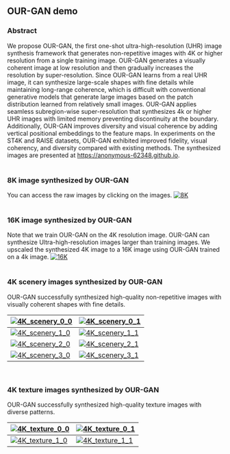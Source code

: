 ## OUR-GAN demo

### Abstract
We propose OUR-GAN, the first one-shot ultra-high-resolution (UHR) image synthesis framework that generates non-repetitive images with 4K or higher resolution from a single training image. OUR-GAN generates a visually coherent image at low resolution and then gradually increases the resolution by super-resolution. Since OUR-GAN learns from a real UHR image, it can synthesize large-scale shapes with fine details while maintaining long-range coherence, which is difficult with conventional generative models that generate large images based on the patch distribution learned from relatively small images. OUR-GAN applies seamless subregion-wise super-resolution that synthesizes 4k or higher UHR images with limited memory preventing discontinuity at the boundary. Additionally, OUR-GAN improves diversity and visual coherence by adding vertical positional embeddings to the feature maps. In experiments on the ST4K and RAISE datasets, OUR-GAN exhibited improved fidelity, visual coherency, and diversity compared with existing methods. The synthesized images are presented at https://anonymous-62348.github.io.
<br>
<br>

### 8K image synthesized by OUR-GAN
You can access the raw images by clicking on the images. 
[![8K](/assets/images/8k_stonehenge.jpg)](/assets/images/8k_stonehenge.jpg)
<br>
<br>

### 16K image synthesized by OUR-GAN
Note that we train OUR-GAN on the 4K resolution image.
OUR-GAN can synthesize Ultra-high-resolution images larger than training images.
We upscaled the synthesized 4K image to a 16K image using OUR-GAN trained on a 4k image.
[![16K](/assets/images/16k_stonehenge.jpg)](/assets/images/16k_stonehenge.jpg)
<br>
<br>

### 4K scenery images synthesized by OUR-GAN
OUR-GAN successfully synthesized high-quality non-repetitive images with visually coherent shapes with fine details.

| [![4K_scenery_0_0](/assets/images/4K/11000_0.png)](/assets/images/4K/11000_0.png) | [![4K_scenery_0_1](/assets/images/4K/11000_17.png)](/assets/images/4K/11000_17.png) |
|---|---|
| [![4K_scenery_1_0](/assets/images/4K/11015_17.png)](/assets/images/4K/11015_17.png) | [![4K_scenery_1_1](/assets/images/4K/11015_28.png)](/assets/images/4K/11015_28.png) |
| [![4K_scenery_2_0](/assets/images/4K/11021_0.png)](/assets/images/4K/11021_0.png) | [![4K_scenery_2_1](/assets/images/4K/11021_18.png)](/assets/images/4K/11021_18.png) |
| [![4K_scenery_3_0](/assets/images/4K/11013_44.png)](/assets/images/4K/11013_44.png) | [![4K_scenery_3_1](/assets/images/4K/11013_46.png)](/assets/images/4K/11013_46.png) |

<br>

### 4K texture images synthesized by OUR-GAN
OUR-GAN successfully synthesized high-quality texture images with diverse patterns.

| [![4K_texture_0_0](/assets/images/4K/21000_52.png)](/assets/images/4K/21000_52.png) | [![4K_texture_0_1](/assets/images/4K/21000_66.png)](/assets/images/4K/21000_66.png) |
|---|---|
| [![4K_texture_1_0](/assets/images/4K/21022_52.png)](/assets/images/4K/21022_52.png) | [![4K_texture_1_1](/assets/images/4K/21022_83.png)](/assets/images/4K/21022_83.png) |

<!-- You can use the [editor on GitHub](https://github.com/anonymous-62348/anonymous-62348.github.io/edit/main/README.md) to maintain and preview the content for your website in Markdown files.

Whenever you commit to this repository, GitHub Pages will run [Jekyll](https://jekyllrb.com/) to rebuild the pages in your site, from the content in your Markdown files.

### Markdown

Markdown is a lightweight and easy-to-use syntax for styling your writing. It includes conventions for

```markdown
Syntax highlighted code block

# Header 1
## Header 2
### Header 3

- Bulleted
- List

1. Numbered
2. List

**Bold** and _Italic_ and `Code` text

[Link](url) and ![Image](src)
```

For more details see [Basic writing and formatting syntax](https://docs.github.com/en/github/writing-on-github/getting-started-with-writing-and-formatting-on-github/basic-writing-and-formatting-syntax).

### Jekyll Themes

Your Pages site will use the layout and styles from the Jekyll theme you have selected in your [repository settings](https://github.com/anonymous-62348/anonymous-62348.github.io/settings/pages). The name of this theme is saved in the Jekyll `_config.yml` configuration file.

### Support or Contact

Having trouble with Pages? Check out our [documentation](https://docs.github.com/categories/github-pages-basics/) or [contact support](https://support.github.com/contact) and we’ll help you sort it out.
 -->
